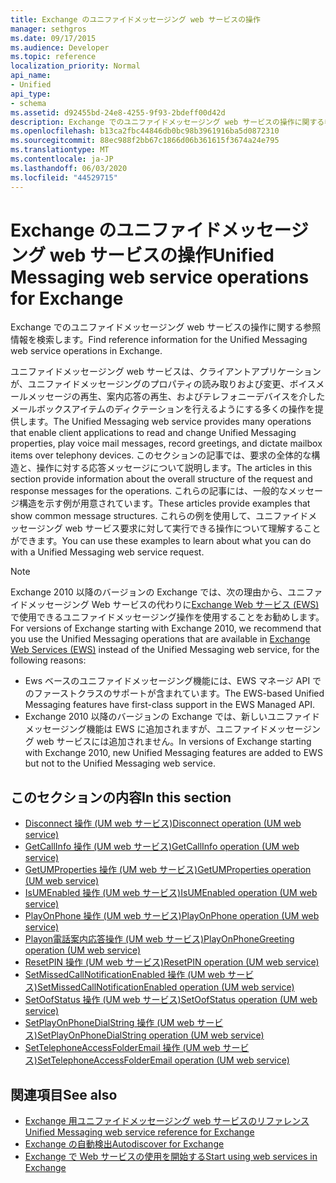```yaml
---
title: Exchange のユニファイドメッセージング web サービスの操作
manager: sethgros
ms.date: 09/17/2015
ms.audience: Developer
ms.topic: reference
localization_priority: Normal
api_name:
- Unified
api_type:
- schema
ms.assetid: d92455bd-24e8-4255-9f93-2bdeff00d42d
description: Exchange でのユニファイドメッセージング web サービスの操作に関する参照情報を検索します。
ms.openlocfilehash: b13ca2fbc44846db0bc98b3961916ba5d0872310
ms.sourcegitcommit: 88ec988f2bb67c1866d06b361615f3674a24e795
ms.translationtype: MT
ms.contentlocale: ja-JP
ms.lasthandoff: 06/03/2020
ms.locfileid: "44529715"
---
```

# <a name="unified-messaging-web-service-operations-for-exchange"></a><span data-ttu-id="2bb01-103">Exchange のユニファイドメッセージング web サービスの操作</span><span class="sxs-lookup"><span data-stu-id="2bb01-103">Unified Messaging web service operations for Exchange</span></span>

<span data-ttu-id="2bb01-104">Exchange でのユニファイドメッセージング web サービスの操作に関する参照情報を検索します。</span><span class="sxs-lookup"><span data-stu-id="2bb01-104">Find reference information for the Unified Messaging web service operations in Exchange.</span></span>
  
<span data-ttu-id="2bb01-105">ユニファイドメッセージング web サービスは、クライアントアプリケーションが、ユニファイドメッセージングのプロパティの読み取りおよび変更、ボイスメールメッセージの再生、案内応答の再生、およびテレフォニーデバイスを介したメールボックスアイテムのディクテーションを行えるようにする多くの操作を提供します。</span><span class="sxs-lookup"><span data-stu-id="2bb01-105">The Unified Messaging web service provides many operations that enable client applications to read and change Unified Messaging properties, play voice mail messages, record greetings, and dictate mailbox items over telephony devices.</span></span> <span data-ttu-id="2bb01-106">このセクションの記事では、要求の全体的な構造と、操作に対する応答メッセージについて説明します。</span><span class="sxs-lookup"><span data-stu-id="2bb01-106">The articles in this section provide information about the overall structure of the request and response messages for the operations.</span></span> <span data-ttu-id="2bb01-107">これらの記事には、一般的なメッセージ構造を示す例が用意されています。</span><span class="sxs-lookup"><span data-stu-id="2bb01-107">These articles provide examples that show common message structures.</span></span> <span data-ttu-id="2bb01-108">これらの例を使用して、ユニファイドメッセージング web サービス要求に対して実行できる操作について理解することができます。</span><span class="sxs-lookup"><span data-stu-id="2bb01-108">You can use these examples to learn about what you can do with a Unified Messaging web service request.</span></span>
  
> [!NOTE]
> <span data-ttu-id="2bb01-109">Exchange 2010 以降のバージョンの Exchange では、次の理由から、ユニファイドメッセージング Web サービスの代わりに[Exchange Web サービス (EWS)](https://msdn.microsoft.com/library/60285497-0c4e-4e51-84e1-34dd6d89a5d8%28Office.15%29.aspx)で使用できるユニファイドメッセージング操作を使用することをお勧めします。</span><span class="sxs-lookup"><span data-stu-id="2bb01-109">For versions of Exchange starting with Exchange 2010, we recommend that you use the Unified Messaging operations that are available in [Exchange Web Services (EWS)](https://msdn.microsoft.com/library/60285497-0c4e-4e51-84e1-34dd6d89a5d8%28Office.15%29.aspx) instead of the Unified Messaging web service, for the following reasons:</span></span> 
> - <span data-ttu-id="2bb01-110">Ews ベースのユニファイドメッセージング機能には、EWS マネージ API でのファーストクラスのサポートが含まれています。</span><span class="sxs-lookup"><span data-stu-id="2bb01-110">The EWS-based Unified Messaging features have first-class support in the EWS Managed API.</span></span> 
> - <span data-ttu-id="2bb01-111">Exchange 2010 以降のバージョンの Exchange では、新しいユニファイドメッセージング機能は EWS に追加されますが、ユニファイドメッセージング web サービスには追加されません。</span><span class="sxs-lookup"><span data-stu-id="2bb01-111">In versions of Exchange starting with Exchange 2010, new Unified Messaging features are added to EWS but not to the Unified Messaging web service.</span></span> 
  
## <a name="in-this-section"></a><span data-ttu-id="2bb01-112">このセクションの内容</span><span class="sxs-lookup"><span data-stu-id="2bb01-112">In this section</span></span>
<span data-ttu-id="2bb01-113"><a name="bk_InThisSection"> </a></span><span class="sxs-lookup"><span data-stu-id="2bb01-113"><a name="bk_InThisSection"> </a></span></span>

- [<span data-ttu-id="2bb01-114">Disconnect 操作 (UM web サービス)</span><span class="sxs-lookup"><span data-stu-id="2bb01-114">Disconnect operation (UM web service)</span></span>](disconnect-operation-um-web-service.md)    
- [<span data-ttu-id="2bb01-115">GetCallInfo 操作 (UM web サービス)</span><span class="sxs-lookup"><span data-stu-id="2bb01-115">GetCallInfo operation (UM web service)</span></span>](getcallinfo-operation-um-web-service.md)   
- [<span data-ttu-id="2bb01-116">GetUMProperties 操作 (UM web サービス)</span><span class="sxs-lookup"><span data-stu-id="2bb01-116">GetUMProperties operation (UM web service)</span></span>](getumproperties-operation-um-web-service.md)   
- [<span data-ttu-id="2bb01-117">IsUMEnabled 操作 (UM web サービス)</span><span class="sxs-lookup"><span data-stu-id="2bb01-117">IsUMEnabled operation (UM web service)</span></span>](isumenabled-operation-um-web-service.md)   
- [<span data-ttu-id="2bb01-118">PlayOnPhone 操作 (UM web サービス)</span><span class="sxs-lookup"><span data-stu-id="2bb01-118">PlayOnPhone operation (UM web service)</span></span>](playonphone-operation-um-web-service.md)   
- [<span data-ttu-id="2bb01-119">Playon電話案内応答操作 (UM web サービス)</span><span class="sxs-lookup"><span data-stu-id="2bb01-119">PlayOnPhoneGreeting operation (UM web service)</span></span>](playonphonegreeting-operation-um-web-service.md)   
- [<span data-ttu-id="2bb01-120">ResetPIN 操作 (UM web サービス)</span><span class="sxs-lookup"><span data-stu-id="2bb01-120">ResetPIN operation (UM web service)</span></span>](resetpin-operation-um-web-service.md)   
- [<span data-ttu-id="2bb01-121">SetMissedCallNotificationEnabled 操作 (UM web サービス)</span><span class="sxs-lookup"><span data-stu-id="2bb01-121">SetMissedCallNotificationEnabled operation (UM web service)</span></span>](setmissedcallnotificationenabled-operation-um-web-service.md)  
- [<span data-ttu-id="2bb01-122">SetOofStatus 操作 (UM web サービス)</span><span class="sxs-lookup"><span data-stu-id="2bb01-122">SetOofStatus operation (UM web service)</span></span>](setoofstatus-operation-um-web-service.md)    
- [<span data-ttu-id="2bb01-123">SetPlayOnPhoneDialString 操作 (UM web サービス)</span><span class="sxs-lookup"><span data-stu-id="2bb01-123">SetPlayOnPhoneDialString operation (UM web service)</span></span>](setplayonphonedialstring-operation-um-web-service.md)   
- [<span data-ttu-id="2bb01-124">SetTelephoneAccessFolderEmail 操作 (UM web サービス)</span><span class="sxs-lookup"><span data-stu-id="2bb01-124">SetTelephoneAccessFolderEmail operation (UM web service)</span></span>](settelephoneaccessfolderemail-operation-um-web-service.md)
    
## <a name="see-also"></a><span data-ttu-id="2bb01-125">関連項目</span><span class="sxs-lookup"><span data-stu-id="2bb01-125">See also</span></span>

- [<span data-ttu-id="2bb01-126">Exchange 用ユニファイドメッセージング web サービスのリファレンス</span><span class="sxs-lookup"><span data-stu-id="2bb01-126">Unified Messaging web service reference for Exchange</span></span>](unified-messaging-web-service-reference-for-exchange.md)
- [<span data-ttu-id="2bb01-127">Exchange の自動検出</span><span class="sxs-lookup"><span data-stu-id="2bb01-127">Autodiscover for Exchange</span></span>](../exchange-web-services/autodiscover-for-exchange.md)
- [<span data-ttu-id="2bb01-128">Exchange で Web サービスの使用を開始する</span><span class="sxs-lookup"><span data-stu-id="2bb01-128">Start using web services in Exchange</span></span>](../exchange-web-services/start-using-web-services-in-exchange.md)
    

